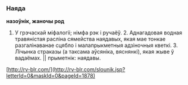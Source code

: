 ### Наяда
**назоўнік, жаночы род**

1. У грэчаскай міфалогіі; німфа рэк і ручаёў. 2. Аднагадовая водная травяністая расліна сямейства наядавых, якая мае тонкае разгалінаванае сцябло і малапрыкметныя адзіночныя кветкі. 3. Лічынка страказы (а таксама аўсяніка, вяснянкі), якая жыве ў вадаёмах. || прыметнік: наядавы.

<a rel="author">[http://rv-blr.com/](http://rv-blr.com/slounik.jsp?letterId=0&maskId=0&pageId=1878)</a>
